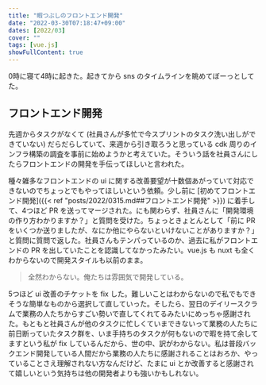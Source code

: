 ```yaml
---
title: "暇つぶしのフロントエンド開発"
date: "2022-03-30T07:18:47+09:00"
dates: [2022/03]
cover: ""
tags: [vue.js]
showFullContent: true
---
```


0時に寝て4時に起きた。起きてから sns のタイムラインを眺めてぼーっとしてた。

## フロントエンド開発

先週からタスクがなくて (社員さんが多忙で今スプリントのタスク洗い出しができていない) だらだらしていて、来週から引き取ろうと思っている cdk 周りのインフラ構築の調査を事前に始めようかと考えていた。そういう話を社員さんにしたらフロントエンドの開発を手伝ってほしいと言われた。

種々雑多なフロントエンドの ui に関する改善要望が十数個あがっていて対応できないのでちょっとでもやってほしいという依頼。少し前に [初めてフロントエンド開発]({{< ref "posts/2022/0315.md##フロントエンド開発" >}}) に着手して、4つほど PR を送ってマージされた。にも関わらず、社員さんに「開発環境の作り方わかりますか？」と質問を受けた。ちょっときょとんとして「前に PR をいくつか送りましたが、なにか他にやらないといけないことがありますか？」と質問に質問で返した。社員さんもテンパっているのか、過去に私がフロントエンドの PR を出していたことを認識してなかったみたい。vue.js も nuxt も全くわからないので開発スタイルも以前のまま。

> 全然わからない。俺たちは雰囲気で開発している。

5つほど ui 改善のチケットを fix した。難しいことはわからないので私でもできそうな簡単なものから選択して直していった。そしたら、翌日のデイリースクラムで業務の人たちからすごい勢いで直してくれてるみたいにめっちゃ感謝された。もともと社員さんが他のタスクに忙しくていまできないって業務の人たちに前日断っていたタスク群を、いま手持ちのタスクが何もないので暇を持て余してますという私が fix しているんだから、世の中、訳がわからない。私は普段バックエンド開発している人間だから業務の人たちに感謝されることはおろか、やっていることさえ理解されない方なんだけど、たまに ui とか改善すると感謝されて嬉しいという気持ちは他の開発者よりも強いかもしれない。
